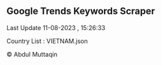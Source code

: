 

## Google Trends Keywords Scraper 
 
Last Update 11-08-2023 , 15:26:33

Country List :
VIETNAM.json



© Abdul Muttaqin 
